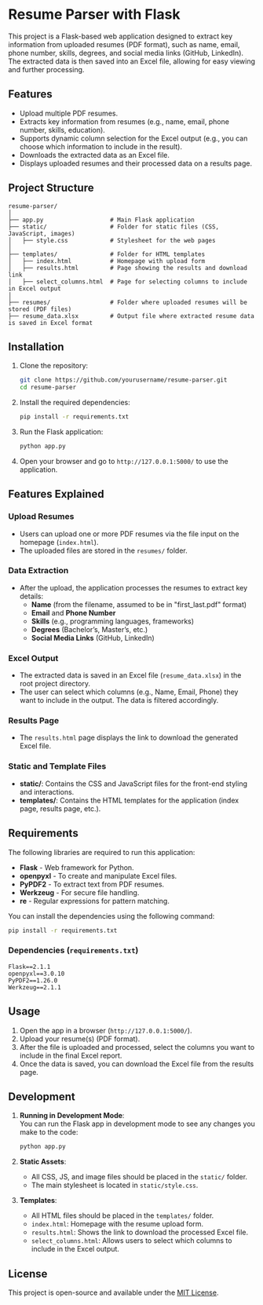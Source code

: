 # Resume Parser with Flask

This project is a Flask-based web application designed to extract key information from uploaded resumes (PDF format), such as name, email, phone number, skills, degrees, and social media links (GitHub, LinkedIn). The extracted data is then saved into an Excel file, allowing for easy viewing and further processing.

## Features

- Upload multiple PDF resumes.
- Extracts key information from resumes (e.g., name, email, phone number, skills, education).
- Supports dynamic column selection for the Excel output (e.g., you can choose which information to include in the result).
- Downloads the extracted data as an Excel file.
- Displays uploaded resumes and their processed data on a results page.

## Project Structure

```
resume-parser/
│
├── app.py                   # Main Flask application
├── static/                  # Folder for static files (CSS, JavaScript, images)
│   ├── style.css            # Stylesheet for the web pages
│
├── templates/               # Folder for HTML templates
│   ├── index.html           # Homepage with upload form
│   ├── results.html         # Page showing the results and download link
│   ├── select_columns.html  # Page for selecting columns to include in Excel output
│
├── resumes/                 # Folder where uploaded resumes will be stored (PDF files)
├── resume_data.xlsx         # Output file where extracted resume data is saved in Excel format
```

## Installation

1. Clone the repository:
    ```bash
    git clone https://github.com/yourusername/resume-parser.git
    cd resume-parser
    ```

2. Install the required dependencies:
    ```bash
    pip install -r requirements.txt
    ```

3. Run the Flask application:
    ```bash
    python app.py
    ```

4. Open your browser and go to `http://127.0.0.1:5000/` to use the application.

## Features Explained

### Upload Resumes
- Users can upload one or more PDF resumes via the file input on the homepage (`index.html`).
- The uploaded files are stored in the `resumes/` folder.

### Data Extraction
- After the upload, the application processes the resumes to extract key details:
  - **Name** (from the filename, assumed to be in "first_last.pdf" format)
  - **Email** and **Phone Number**
  - **Skills** (e.g., programming languages, frameworks)
  - **Degrees** (Bachelor’s, Master’s, etc.)
  - **Social Media Links** (GitHub, LinkedIn)

### Excel Output
- The extracted data is saved in an Excel file (`resume_data.xlsx`) in the root project directory.
- The user can select which columns (e.g., Name, Email, Phone) they want to include in the output. The data is filtered accordingly.

### Results Page
- The `results.html` page displays the link to download the generated Excel file.
  
### Static and Template Files
- **static/**: Contains the CSS and JavaScript files for the front-end styling and interactions.
- **templates/**: Contains the HTML templates for the application (index page, results page, etc.).

## Requirements

The following libraries are required to run this application:

- **Flask** - Web framework for Python.
- **openpyxl** - To create and manipulate Excel files.
- **PyPDF2** - To extract text from PDF resumes.
- **Werkzeug** - For secure file handling.
- **re** - Regular expressions for pattern matching.

You can install the dependencies using the following command:
```bash
pip install -r requirements.txt
```

### Dependencies (`requirements.txt`)
```
Flask==2.1.1
openpyxl==3.0.10
PyPDF2==1.26.0
Werkzeug==2.1.1
```

## Usage

1. Open the app in a browser (`http://127.0.0.1:5000/`).
2. Upload your resume(s) (PDF format).
3. After the file is uploaded and processed, select the columns you want to include in the final Excel report.
4. Once the data is saved, you can download the Excel file from the results page.

## Development

1. **Running in Development Mode**:  
   You can run the Flask app in development mode to see any changes you make to the code:
   ```bash
   python app.py
   ```

2. **Static Assets**:  
   - All CSS, JS, and image files should be placed in the `static/` folder.
   - The main stylesheet is located in `static/style.css`.

3. **Templates**:  
   - All HTML files should be placed in the `templates/` folder.
   - `index.html`: Homepage with the resume upload form.
   - `results.html`: Shows the link to download the processed Excel file.
   - `select_columns.html`: Allows users to select which columns to include in the Excel output.

## License

This project is open-source and available under the [MIT License](LICENSE).
